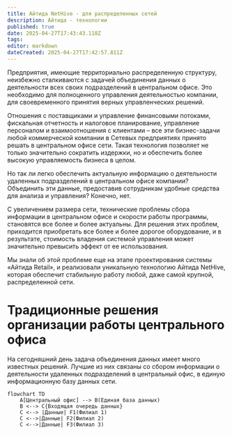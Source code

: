 ```yaml
---
title: Айтида NetHive - для распределенных сетей
description: Айтида - технологии
published: true
date: 2025-04-27T17:43:43.118Z
tags: 
editor: markdown
dateCreated: 2025-04-27T17:42:57.811Z
---
```


Предприятия, имеющие территориально распределенную структуру, неизбежно сталкиваются с задачей объединения данных о деятельности всех своих подразделений в центральном офисе. Это необходимо для полноценного управления деятельностью компании, для своевременного принятия верных управленческих решений.

Отношения с поставщиками и управление финансовыми потоками, фискальная отчетность и налоговое планирование, управление персоналом и взаимоотношения с клиентами – все эти бизнес-задачи любой коммерческой компании в Сетевых предприятиях принято решать в центральном офисе сети. Такая технология позволяет не только значительно сократить издержки, но и обеспечить более высокую управляемость бизнеса в целом.

Но так ли легко обеспечить актуальную информацию о деятельности удаленных подразделений в центральном офисе компании? Объединить эти данные, предоставив сотрудникам удобные средства для анализа и управления? Конечно, нет.

С увеличением размера сети, технические проблемы сбора информации в центральном офисе и скорости работы программы, становятся все более и более актуальны. Для решения этих проблем, приходится приобретать все более и более дорогое оборудование, и в результате, стоимость владения системой управления может значительно превысить эффект от ее использования.

Мы знали об этой проблеме еще на этапе проектирования системы «Айтида Retail», и реализовали уникальную технологию Айтида NetHive, которая обеспечит стабильную работу любой, даже самой крупной, распределенной сети.

# Традиционные решения организации работы центрального офиса
На сегодняшний день задача объединения данных имеет много известных решений. Лучшие из них связаны со сбором информации о деятельности удаленных подразделений в центральный офис, в единую информационную базу данных сети.

```mermaid
flowchart TD
    A[Центральный офис] --> B(Единая база данных)
    B <--> C{Входящая очередь данных}
    C <--> |Данные| F1(Филиал 1)
    C <-->|Данные| F2(Филиал 2)
    C <-->|Данные| F3(Филиал 3)
```